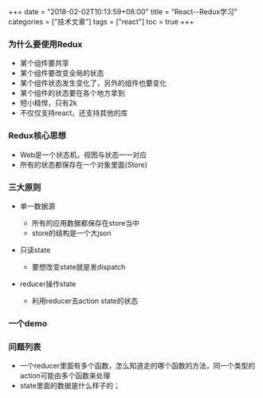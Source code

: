 +++
date = "2018-02-02T10:13:59+08:00" title = "React--Redux学习" categories = ["技术文章"] tags = ["react"] toc = true
+++

### 为什么要使用Redux
- 某个组件要共享
- 某个组件要改变全局的状态
- 某个组件状态发生变化了，另外的组件也要变化
- 某个组件的状态要在各个地方拿到
- 短小精悍，只有2k
- 不仅仅支持react，还支持其他的库

### Redux核心思想
- Web是一个状态机，视图与状态一一对应
- 所有的状态都保存在一个对象里面(Store)

### 三大原则 

- 单一数据源
  - 所有的应用数据都保存在store当中
  - store的结构是一个大json

- 只读state
  - 要想改变state就是发dispatch
- reducer操作state
  - 利用reducer去action state的状态
  
### 一个demo

### 问题列表 ###
- 一个reducer里面有多个函数，怎么知道走的哪个函数的方法，同一个类型的action可能由多个函数来处理
- state里面的数据是什么样子的；

